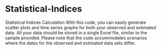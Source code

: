 # Statistical-Indices
Statistical Indices Calculation
With this code, you can easily generate scatter plots and time series graphs for both your observed and estimated data. 
All your data should be stored in a single Excel file, similar to the sample provided. 
Please note that the code accommodates scenarios where the dates for the observed and estimated data sets differ.
